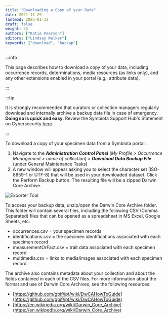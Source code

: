 ```yaml
---
title: "Downloading a Copy of your Data"
date: 2021-11-29
lastmod: 2025-01-31
draft: false
weight: 55
authors: ["Katie Pearson"]
editors: ["Lindsay Walker"]
keywords: ["download", "backup"]
---
```


:::info

This page describes how to download a copy of your data, including occurrence records, determinations, media resources (as links only), and any other extensions enabled in your portal (e.g., attribute data).

:::

:::tip

It is strongly recommended that curators or collection managers regularly download and internally archive a backup data file in case of emergency. **Doing so is quick and easy**. Review the Symbiota Support Hub's Statement on Cybersecurity [here](https://symbiota.org/cybersecurity/).

:::

To download a copy of your specimen data from a Symbiota portal:
1) Navigate to the **_Administration Control Panel_** (_My Profile > Occurrence Management > name of collection_) > **_Download Data Backup File_** (under General Maintenance Tasks)
2) A new window will appear asking you to select the character set (ISO-8859-1 or UTF-8) that will be used in your downloaded dataset. Click the Perform Backup button. The resulting file will be a zipped Darwin Core Archive.

![Exporter Tool](/img/admincontrolpanel_backup.png)

To access your backup data, unzip/open the Darwin Core Archive folder. This folder will contain several files, including the following CSV (Comma Separated) files that can be opened as a spreadsheet in MS Excel, Google Sheets, etc:
- occurrences.csv = your specimen records
- identifications.csv = the specimen identifications associated with each specimen record
- measurementOrFact.csv = trait data associated with each specimen record
- multimedia.csv = links to media/images associated with each specimen record

The archive also contains metadata about your collection and about the fields contained in each of the CSV files. For more information about the format and use of Darwin Core Archives, see the following resources:
* [https://github.com/gbif/ipt/wiki/DwCAHowToGuide](https://github.com/gbif/ipt/wiki/DwCAHowToGuide)
* [https://en.wikipedia.org/wiki/Darwin_Core_Archive](https://en.wikipedia.org/wiki/Darwin_Core_Archive)
